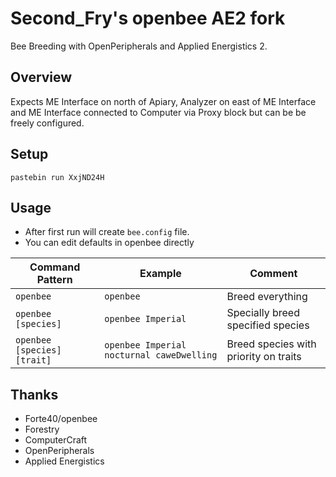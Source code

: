 # Second_Fry's openbee AE2 fork
Bee Breeding with OpenPeripherals and Applied Energistics 2.
## Overview
Expects ME Interface on north of Apiary, Analyzer on east of ME Interface and ME Interface connected to Computer via Proxy block but can be be freely configured.
## Setup
    pastebin run XxjND24H
## Usage
* After first run will create `bee.config` file.
* You can edit defaults in openbee directly

Command Pattern | Example | Comment
----------------|---------|--------
`openbee` | `openbee` | Breed everything
`openbee [species]` | `openbee Imperial` | Specially breed specified species
`openbee [species] [trait]` | `openbee Imperial nocturnal caweDwelling` | Breed species with priority on traits

## Thanks
* Forte40/openbee
* Forestry
* ComputerCraft
* OpenPeripherals
* Applied Energistics
